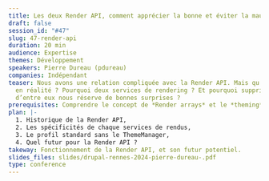 ```yaml
---
title: Les deux Render API, comment apprécier la bonne et éviter la mauvaise
draft: false
session_id: "#47"
slug: 47-render-api
duration: 20 min
audience: Expertise
themes: Développement
speakers: Pierre Dureau (pdureau)
companies: Indépendant
teaser: Nous avons une relation compliquée avec la Render API. Mais qu’est elle
  en réalité ? Pourquoi deux services de rendering ? Et pourquoi supprimer l’un
  d’entre eux nous réserve de bonnes surprises ?
prerequisites: Comprendre le concept de *Render arrays* et le *theming*.
plan: |-
  1. Historique de la Render API,
  2. Les spécificités de chaque services de rendus,
  3. Le profil standard sans le ThemeManager,
  4. Quel futur pour la Render API ?
takeway: Fonctionnement de la Render API, et son futur potentiel.
slides_files: slides/drupal-rennes-2024-pierre-dureau-.pdf
type: conference
---
```

